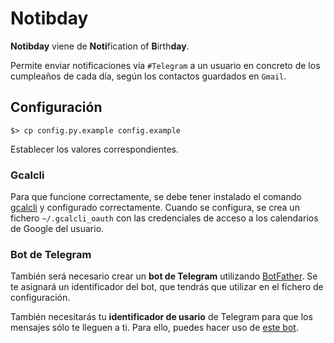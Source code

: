 # Notibday

**Notibday** viene de **Noti**fication of **B**irth**day**.

Permite enviar notificaciones vía `#Telegram` a un usuario en concreto de los cumpleaños de cada día, según los contactos guardados en `Gmail`.

## Configuración

```console
$> cp config.py.example config.example
```

Establecer los valores correspondientes.

### Gcalcli

Para que funcione correctamente, se debe tener instalado el comando [gcalcli](https://github.com/insanum/gcalcli) y configurado correctamente. Cuando se configura, se crea un fichero `~/.gcalcli_oauth` con las credenciales de acceso a los calendarios de Google del usuario.

### Bot de Telegram

También será necesario crear un **bot de Telegram** utilizando [BotFather](https://telegram.me/BotFather). Se te asignará un identificador del bot, que tendrás que utilizar en el fichero de configuración.

También necesitarás tu **identificador de usario** de Telegram para que los mensajes sólo te lleguen a ti. Para ello, puedes hacer uso de [este bot](https://telegram.me/get_id_bot).
